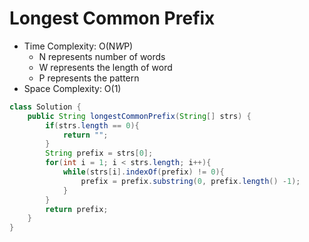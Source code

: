 # Longest Common Prefix

- Time Complexity: O(N*W*P)
  - N represents number of words
  - W represents the length of word
  - P represents the pattern
- Space Complexity: O(1)

```java
class Solution {
    public String longestCommonPrefix(String[] strs) {
        if(strs.length == 0){
            return "";
        }
        String prefix = strs[0];
        for(int i = 1; i < strs.length; i++){
            while(strs[i].indexOf(prefix) != 0){
                prefix = prefix.substring(0, prefix.length() -1);
            }
        }
        return prefix;
    }
}
```

